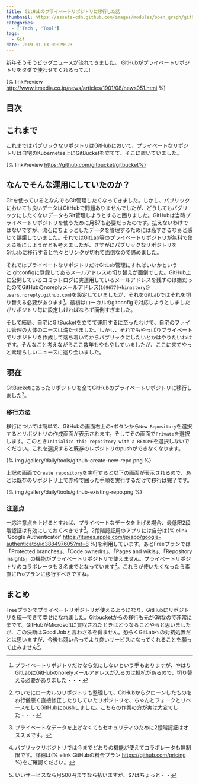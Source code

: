 ```yaml
---
title: GitHubのプライベートリポジトリに移行した話
thumbnail: https://assets-cdn.github.com/images/modules/open_graph/github-mark.png
categories:
  - ['Tech', 'Tool']
tags:
  - Git
date: 2019-01-13 09:29:23
---
```


新年そうそうビッグニュースが流れてきました。
GitHubがプライベートリポジトリをタダで使わせてくれるってよ!

{% linkPreview http://www.itmedia.co.jp/news/articles/1901/08/news051.html %}

<!-- more -->

## 目次
<!-- toc -->

## これまで

これまではパブリックなリポジトリはGitHubにおいて、プライベートなリポジトリは自宅のKubernetes上にGitBucketを立てて、そこに置いていました。

{% linkPreview https://github.com/gitbucket/gitbucket%}

## なんでそんな運用にしていたのか？

Gitを使っているとなんでもGit管理したくなってきました。しかし、パブリックにおいても良いデータはGitHubで問題ありませんでしたが、どうしてもパグリックにしたくないデータもGit管理しようとすると困りました。GitHubは当時プライベートリポジトリを使うために月$7も必要だったのです。払えないわけではないですが、流石にちょっとしたデータを管理するためには高すぎるなぁと感じて躊躇していました。それではGitLab等のプライベートリポジトリが無料で使える所にしようかとも考えましたが、さすがにパブリックなリポジトリをGitLabに移行すると色々とリンクが切れて面倒なので諦めました。

それではプライベートなリポジトリだけGitLab管理にすればいいかというと.gitconfigに登録してあるメールアドレスの切り替えが面倒でした。GitHub上に公開しているコミットログに実運用しているメールアドレスを残すのは嫌だったのでGitHubのnoreplyメールアドレス(`1696779+hinastory＠users.noreply.github.com`)を設定していましたが、それをGitLabではそれを切り替える必要があります[^1]。最初はローカルのgitconfigで対応しようとしましたがリポジトリ毎に設定しければならず面倒すぎました。

そして結局、自宅にGitBucketを立てて運用するに至ったわけで、自宅のファイル管理の大体のニーズは満たせました。しかし、それでもやっぱりプライベートでリポジトリを作成して落ち着いてからパブリックにしたいとかはやりたいわけです。そんなこと考えながらここ数年もやもやしていましたが、ここに来てやっと素晴らしいニュースに巡り会いました。

[^1]: プライベートリポジトリだけなら気にしないという手もありますが、やはりGitLabにGitHubのnorelyメールアドレスが入るのは抵抗があるので、切り替える必要がありました・・・

## 現在

GitBucketにあったリポジトリを全てGitHubのプライベートリポジトリに移行しました[^2]。

### 移行方法

移行については簡単で、GitHubの画面右上の`+`ボタンから`New Repository`を選択するとリポジトリの作成画面が表示されます。そしてその画面で`Private`を選択します。このとき`Initialize this repository with a README`を選択しないでください。これを選択すると既存のレポジトリのpushができなくなります。

{% img /gallery/daily/tools/github-create-new-repo.png %}

上記の画面で`Create repository`を実行すると以下の画面が表示されるので、あとは既存のリポジトリ上で赤枠で囲った手順を実行するだけで移行は完了です。

{% img /gallery/daily/tools/github-existing-repo.png %}

### 注意点

一応注意点を上げるとすれば、プライベートなデータを上げる場合、最低限2段階認証は有効にしておくべきです[^3]。2段階認証用のアプリには自分は{% elink 'Google Authenticator'  https://itunes.apple.com/jp/app/google-authenticator/id388497605?mt=8 %}を利用しています。あとFreeプランでは「Protected branches」、「Code ownedrs」、「Pages and wikis」、「Repository insights」の機能がプライベートリポジトリで使えません。プライベートリポジトリのコラボレータも３名までとなっています[^4]。これらが使いたくなったら素直にProプランに移行すべきですね。

[^2]: ついでにローカルのリポジトリも整理して、GitHubからクローンしたものをお行儀悪く直接修正したりしていたリポジトリを、ちゃんとフォークとリベースをしてGitHubにpushしました。こちらの作業の方が実は大変でした・・・
[^3]: プライベートなデータを上げなくてもセキュリティのために2段階認証はオススメです。
[^4]: パブリックリポジトリでは今までどおりの機能が使えてコラボレータも無制限です。詳細は{% elink GitHubの料金プラン https://github.com/pricing %}をご確認ください。

## まとめ

Freeプランでプライベートリポジトリが使えるようになり、GitHubにリポジトリを統一できて幸せになれました。Gitbucketからの移行も元がGitなので非常に楽です。GitHubがMicrosoftに買収されたときはどうなることやらと思いましたが、この決断はGood Jobと言わざるを得ません。恐らくGitLabへの対抗処置だとは思いますが、今後も競い合ってより良いサービスになってくれることを願って止みません[^5]。

[^5]: いいサービスなら月500円までなら払いますが、$7はちょっと・・